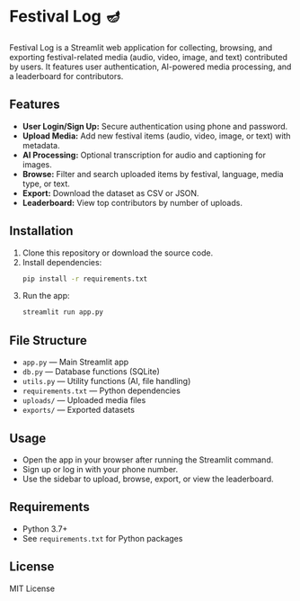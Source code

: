 # Festival Log 🪔

Festival Log is a Streamlit web application for collecting, browsing, and exporting festival-related media (audio, video, image, and text) contributed by users. It features user authentication, AI-powered media processing, and a leaderboard for contributors.

## Features
- **User Login/Sign Up:** Secure authentication using phone and password.
- **Upload Media:** Add new festival items (audio, video, image, or text) with metadata.
- **AI Processing:** Optional transcription for audio and captioning for images.
- **Browse:** Filter and search uploaded items by festival, language, media type, or text.
- **Export:** Download the dataset as CSV or JSON.
- **Leaderboard:** View top contributors by number of uploads.

## Installation
1. Clone this repository or download the source code.
2. Install dependencies:
   ```bash
   pip install -r requirements.txt
   ```
3. Run the app:
   ```bash
   streamlit run app.py
   ```

## File Structure
- `app.py` — Main Streamlit app
- `db.py` — Database functions (SQLite)
- `utils.py` — Utility functions (AI, file handling)
- `requirements.txt` — Python dependencies
- `uploads/` — Uploaded media files
- `exports/` — Exported datasets

## Usage
- Open the app in your browser after running the Streamlit command.
- Sign up or log in with your phone number.
- Use the sidebar to upload, browse, export, or view the leaderboard.

## Requirements
- Python 3.7+
- See `requirements.txt` for Python packages

## License
MIT License
